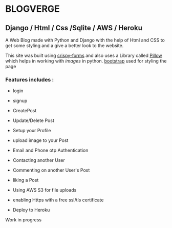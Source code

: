 # BLOGVERGE

## Django / Html / Css /Sqlite / AWS / Heroku

A Web Blog made with Python and Django with the help of Html and CSS to get some styling and a give a better look to the website.

This site was built using [crispy-forms](https://django-crispy-forms.readthedocs.io/en/latest/) and also uses a Library called [Pillow](https://pypi.org/project/Pillow/) which helps in working with *images* in python.
[bootstrap](https://getbootstrap.com/docs/4.0/getting-started/introduction/#starter-template) used for styling the page 


### Features includes :

- login 

- signup

- CreatePost

- Update/Delete Post

- Setup your Profile 

- upload image to your Post

- Email and Phone otp Authentication

- Contacting another User

- Commenting on another User's Post

- liking a Post

- Using AWS S3 for file uploads

- enabling Https with a free ssl/tls certificate 

- Deploy to Heroku 



Work in progress 
